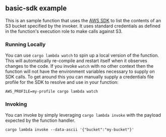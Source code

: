 
## basic-sdk example

This is an sample function that uses the [AWS SDK](https://github.com/awslabs/aws-sdk-rust) to
list the contents of an S3 bucket specified by the invoker.  It uses standard credentials as defined
in the function's execution role to make calls against S3.

### Running Locally
You can use `cargo lambda watch` to spin up a local version of the function.  This will automatically re-compile and restart
itself when it observes changes to the code.  If you invoke `watch` with no other context then the function will not have
the environment variables necessary to supply on SDK calls.  To get around this you can manually supply a credentials file
profile for the SDK to resolve and use in your function:
```
AWS_PROFILE=my-profile cargo lambda watch
```

### Invoking
You can invoke by simply leveraging `cargo lambda invoke` with the payload expected by the function handler.
```
cargo lambda invoke --data-ascii '{"bucket":"my-bucket"}'
```
